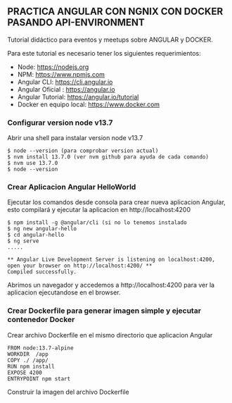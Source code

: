 **PRACTICA ANGULAR CON NGNIX CON DOCKER PASANDO API-ENVIRONMENT**
------------------------------------------------------------------

Tutorial didáctico para eventos y meetups sobre ANGULAR y DOCKER.

Para este tutorial es necesario tener los siguientes requerimientos:

- Node: https://nodejs.org
- NPM: https://www.npmjs.com
- Angular CLI: https://cli.angular.io
- Angular Oficial : https://angular.io
- Angular Tutorial: https://angular.io/tutorial
- Docker en equipo local: https://www.docker.com

### Configurar version node v13.7

Abrir una shell para instalar version node v13.7
```
$ node --version (para comprobar version actual)
$ nvm install 13.7.0 (ver nvm github para ayuda de cada comando)
$ nvm use 13.7.0
$ node --version 
```

### Crear Aplicacion Angular HelloWorld

Ejecutar los comandos desde consola para crear nueva aplicacion Angular, esto compilará y ejecutar la aplicacion en http://localhost:4200
```
$ npm install -g @angular/cli (si no lo tenemos instalado
$ ng new angular-hello
$ cd angular-hello
$ ng serve
.....

** Angular Live Development Server is listening on localhost:4200, open your browser on http://localhost:4200/ **
Compiled successfully.
```
Abrimos un navegador y accedemos a http://localhost:4200 para ver la aplicacion ejecutandose en el browser.

### Crear Dockerfile para generar imagen simple y ejecutar contenedor Docker

Crear archivo Dockerfile en el mismo directorio que aplicacion Angular
```
FROM node:13.7-alpine
WORKDIR  /app
COPY ./ /app/
RUN npm install
EXPOSE 4200
ENTRYPOINT npm start
```

Construir la imagen del archivo Dockerfile 



